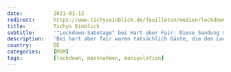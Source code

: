 ```yaml
---
date:          2021-01-12
redirect:      https://www.tichyseinblick.de/feuilleton/medien/lockdown-sabotage-bei-hart-aber-fair-diese-sendung-muss-rueckgaengig-gemacht-werden/
title:         Tichys Einblick
subtitle:      '"Lockdown-Sabotage" bei Hart aber Fair: Diese Sendung muss rückgängig gemacht werden'
description:   'Bei hart aber fair waren tatsächlich Gäste, die den Lockdown als solchen in Frage gestellt und die Regierung klar kritisiert haben. Das sorgt schnell für Mega-Empörung im Netz.'
country:       DE
categories:    [MSM]
tags:          [lockdown, massnahmen, manipulation]
---
```


